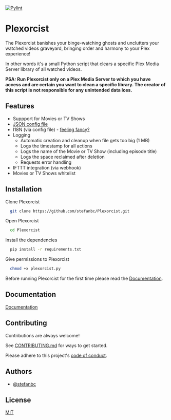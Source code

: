 [![Pylint](https://github.com/stefanbc/Plexorcist/actions/workflows/pylint.yml/badge.svg)](https://github.com/stefanbc/Plexorcist/actions/workflows/pylint.yml)

# Plexorcist

The Plexorcist banishes your binge-watching ghosts and unclutters your watched videos graveyard, bringing order and harmony to your Plex experience!

In other words it's a small Python script that clears a specific Plex Media Server library of all watched videos.

**PSA: Run Plexorcist only on a Plex Media Server to which you have access and are certain you want to clean a specific library. The creator of this script is not responsible for any unintended data loss.**

## Features

- Suppport for Movies or TV Shows
- [JSON config file](https://github.com/stefanbc/Plexorcist/wiki/Configuration)
- I18N (via config file) - [feeling fancy?](https://github.com/stefanbc/Plexorcist/wiki/I18N---King-James-Version)
- Logging
  - Automatic creation and cleanup when file gets too big (1 MB)
  - Logs the timestamp for all actions
  - Logs the name of the Movie or TV Show (including episode title)
  - Logs the space reclaimed after deletion
  - Requests error handling
- IFTTT integration (via webhook)
- Movies or TV Shows whitelist

## Installation

Clone Plexorcist

```bash
  git clone https://github.com/stefanbc/Plexorcist.git
```

Open Plexorcist

```bash
  cd Plexorcist
```

Install the dependencies

```bash
  pip install -r requirements.txt
```

Give permissions to Plexorcist

```bash
  chmod +x plexorcist.py
```

Before running Plexorcist for the first time please read the [Documentation](#documentation).

## Documentation

[Documentation](https://github.com/stefanbc/Plexorcist/wiki)

## Contributing

Contributions are always welcome!

See [CONTRIBUTING.md](https://github.com/stefanbc/Plexorcist/blob/main/CONTRIBUTING.md) for ways to get started.

Please adhere to this project's [code of conduct](https://github.com/stefanbc/Plexorcist/blob/main/CODE_OF_CONDUCT.md).

## Authors

- [@stefanbc](https://www.github.com/stefanbc)

## License

[MIT](https://github.com/stefanbc/Plexorcist/blob/main/LICENSE)
